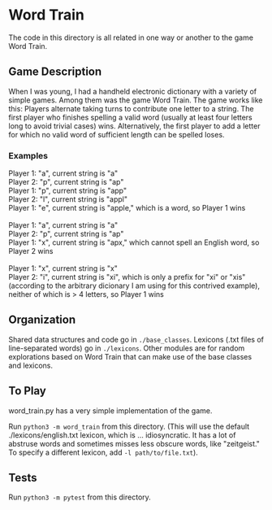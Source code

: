 # Word Train

The code in this directory is all related in one way or another to the game Word Train.

## Game Description

When I was young, I had a handheld electronic dictionary with a variety of simple games. Among them was the game Word Train. The game works like this: Players alternate taking turns to contribute one letter to a string. The first player who finishes spelling a valid word (usually at least four letters long to avoid trivial cases) wins. Alternatively, the first player to add a letter for which no valid word of sufficient length can be spelled loses.

### Examples

Player 1: "a", current string is "a"\
Player 2: "p", current string is "ap"\
Player 1: "p", current string is "app"\
Player 2: "l", current string is "appl"\
Player 1: "e", current string is "apple," which is a word, so Player 1 wins
\
\
Player 1: "a", current string is "a"\
Player 2: "p", current string is "ap"\
Player 1: "x", current string is "apx," which cannot spell an English word, so Player 2 wins
\
\
Player 1: "x", current string is "x"\
Player 2: "i", current string is "xi", which is only a prefix for "xi" or "xis" (according to the arbitrary dicionary I am using for this contrived example), neither of which is > 4 letters, so Player 1 wins

## Organization

Shared data structures and code go in `./base_classes`. Lexicons (.txt files of line-separated words) go in `./lexicons`. Other modules are for random explorations based on Word Train that can make use of the base classes and lexicons.

## To Play

word_train.py has a very simple implementation of the game.

Run `python3 -m word_train` from this directory. (This will use the default ./lexicons/english.txt lexicon, which is ... idiosyncratic. It has a lot of abstruse words and sometimes misses less obscure words, like "zeitgeist." To specify a different lexicon, add `-l path/to/file.txt`).

## Tests

Run `python3 -m pytest` from this directory.